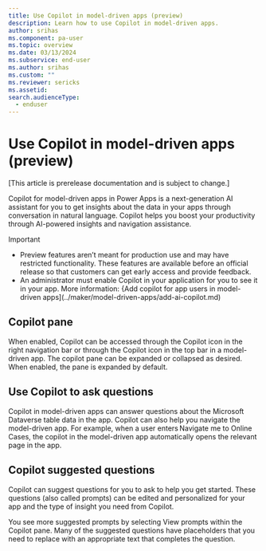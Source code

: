 ```yaml
---
title: Use Copilot in model-driven apps (preview)
description: Learn how to use Copilot in model-driven apps.
author: srihas
ms.component: pa-user
ms.topic: overview
ms.date: 03/13/2024
ms.subservice: end-user
ms.author: srihas
ms.custom: ""
ms.reviewer: sericks
ms.assetid: 
search.audienceType: 
  - enduser
---
```


# Use Copilot in model-driven apps (preview)

[This article is prerelease documentation and is subject to change.]

Copilot for model-driven apps in Power Apps is a next-generation AI assistant for you to get insights about the data in your apps through conversation in natural language. Copilot helps you boost your productivity through AI-powered insights and navigation assistance. 

> [!IMPORTANT]
> - Preview features aren’t meant for production use and may have restricted functionality. These features are available before an official release so that customers can get early access and provide feedback.
> - An administrator must enable Copilot in your application for you to see it in your app. More information: {Add copilot for app users in model-driven apps](../maker/model-driven-apps/add-ai-copilot.md)

## Copilot pane 

When enabled, Copilot can be accessed through the Copilot icon in the right navigation bar or through the Copilot icon in the top bar in a model-driven app. The copilot pane can be expanded or collapsed as desired. When enabled, the pane is expanded by default.

<picture>

## Use Copilot to ask questions 

Copilot in model-driven apps can answer questions about the Microsoft Dataverse table data in the app. Copilot can also help you navigate the model-driven app. For example, when a user enters Navigate me to Online Cases, the copilot in the model-driven app automatically opens the relevant page in the app. 

<picture>

## Copilot suggested questions 

Copilot can suggest questions for you to ask to help you get started. These questions (also called prompts) can be edited and personalized for your app and the type of insight you need from Copilot. 

You see more suggested prompts by selecting View prompts within the Copilot pane. Many of the suggested questions have placeholders that you need to replace with an appropriate text that completes the question. 

<picture>

